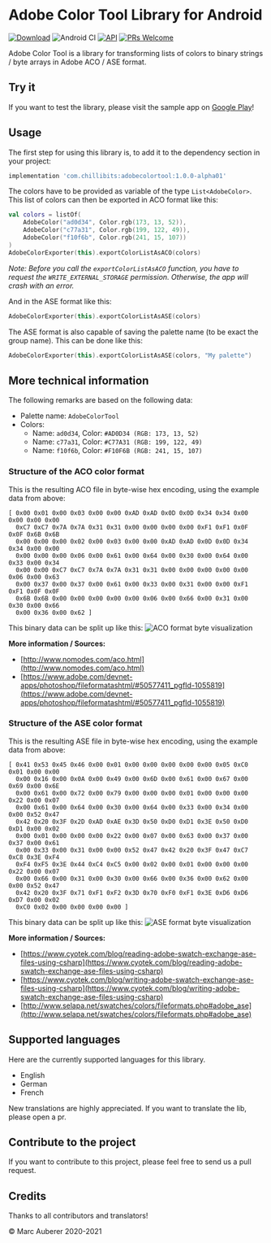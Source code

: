 # Adobe Color Tool Library for Android
[![Download](https://api.bintray.com/packages/marcauberer/adobecolortool/com.chillibits%3Aadobecolortool/images/download.svg)](https://bintray.com/marcauberer/adobecolortool/com.chillibits%3Aadobecolortool/_latestVersion)
![Android CI](https://github.com/marcauberer/adobe-color-tool/workflows/Android%20CI/badge.svg)
[![API](https://img.shields.io/badge/API-19%2B-red.svg?style=flat)](https://android-arsenal.com/api?level=19)
[![PRs Welcome](https://img.shields.io/badge/PRs-welcome-brightgreen.svg?style=flat-square)](http://makeapullrequest.com)

Adobe Color Tool is a library for transforming lists of colors to binary strings / byte arrays in Adobe ACO / ASE format.

## Try it
If you want to test the library, please visit the sample app on [Google Play](https://play.google.com/store/apps/details?id=com.chillibits.adobecolortoolsample)!

## Usage
The first step for using this library is, to add it to the dependency section in your project:
```gradle
implementation 'com.chillibits:adobecolortool:1.0.0-alpha01'
```

The colors have to be provided as variable of the type `List<AdobeColor>`. <br>
This list of colors can then be exported in ACO format like this:
```kotlin
val colors = listOf(
    AdobeColor("ad0d34", Color.rgb(173, 13, 52)),
    AdobeColor("c77a31", Color.rgb(199, 122, 49)),
    AdobeColor("f10f6b", Color.rgb(241, 15, 107))
)
AdobeColorExporter(this).exportColorListAsACO(colors)
```
*Note: Before you call the `exportColorListAsACO` function, you have to request the `WRITE_EXTERNAL_STORAGE` permission. Otherwise, the app will crash with an error.*

And in the ASE format like this:
```kotlin
AdobeColorExporter(this).exportColorListAsASE(colors)
```
The ASE format is also capable of saving the palette name (to be exact the group name). This can be done like this:
```kotlin
AdobeColorExporter(this).exportColorListAsASE(colors, "My palette")
```

## More technical information
The following remarks are based on the following data:
- Palette name: `AdobeColorTool`
- Colors:
  - Name: `ad0d34`, Color: `#AD0D34 (RGB: 173, 13, 52)`
  - Name: `c77a31`, Color: `#C77A31 (RGB: 199, 122, 49)`
  - Name: `f10f6b`, Color: `#F10F6B (RGB: 241, 15, 107)`

### Structure of the ACO color format
This is the resulting ACO file in byte-wise hex encoding, using the example data from above:
```
[ 0x00 0x01 0x00 0x03 0x00 0x00 0xAD 0xAD 0x0D 0x0D 0x34 0x34 0x00 0x00 0x00 0x00
  0xC7 0xC7 0x7A 0x7A 0x31 0x31 0x00 0x00 0x00 0x00 0xF1 0xF1 0x0F 0x0F 0x6B 0x6B
  0x00 0x00 0x00 0x02 0x00 0x03 0x00 0x00 0xAD 0xAD 0x0D 0x0D 0x34 0x34 0x00 0x00
  0x00 0x00 0x00 0x06 0x00 0x61 0x00 0x64 0x00 0x30 0x00 0x64 0x00 0x33 0x00 0x34
  0x00 0x00 0xC7 0xC7 0x7A 0x7A 0x31 0x31 0x00 0x00 0x00 0x00 0x00 0x06 0x00 0x63
  0x00 0x37 0x00 0x37 0x00 0x61 0x00 0x33 0x00 0x31 0x00 0x00 0xF1 0xF1 0x0F 0x0F
  0x6B 0x6B 0x00 0x00 0x00 0x00 0x00 0x06 0x00 0x66 0x00 0x31 0x00 0x30 0x00 0x66
  0x00 0x36 0x00 0x62 ]
```

This binary data can be split up like this:
![ACO format byte visualization](https://github.com/marcauberer/adobe-color-tool/raw/main/media/aco_structure.png)


**More information / Sources:**
- [http://www.nomodes.com/aco.html](http://www.nomodes.com/aco.html)
- [https://www.adobe.com/devnet-apps/photoshop/fileformatashtml/#50577411_pgfId-1055819](https://www.adobe.com/devnet-apps/photoshop/fileformatashtml/#50577411_pgfId-1055819)

### Structure of the ASE color format
This is the resulting ASE file in byte-wise hex encoding, using the example data from above:
```
[ 0x41 0x53 0x45 0x46 0x00 0x01 0x00 0x00 0x00 0x00 0x00 0x05 0xC0 0x01 0x00 0x00
  0x00 0x16 0x00 0x0A 0x00 0x49 0x00 0x6D 0x00 0x61 0x00 0x67 0x00 0x69 0x00 0x6E
  0x00 0x61 0x00 0x72 0x00 0x79 0x00 0x00 0x00 0x01 0x00 0x00 0x00 0x22 0x00 0x07
  0x00 0x61 0x00 0x64 0x00 0x30 0x00 0x64 0x00 0x33 0x00 0x34 0x00 0x00 0x52 0x47
  0x42 0x20 0x3F 0x2D 0xAD 0xAE 0x3D 0x50 0xD0 0xD1 0x3E 0x50 0xD0 0xD1 0x00 0x02
  0x00 0x01 0x00 0x00 0x00 0x22 0x00 0x07 0x00 0x63 0x00 0x37 0x00 0x37 0x00 0x61
  0x00 0x33 0x00 0x31 0x00 0x00 0x52 0x47 0x42 0x20 0x3F 0x47 0xC7 0xC8 0x3E 0xF4
  0xF4 0xF5 0x3E 0x44 0xC4 0xC5 0x00 0x02 0x00 0x01 0x00 0x00 0x00 0x22 0x00 0x07
  0x00 0x66 0x00 0x31 0x00 0x30 0x00 0x66 0x00 0x36 0x00 0x62 0x00 0x00 0x52 0x47
  0x42 0x20 0x3F 0x71 0xF1 0xF2 0x3D 0x70 0xF0 0xF1 0x3E 0xD6 0xD6 0xD7 0x00 0x02
  0xC0 0x02 0x00 0x00 0x00 0x00 ]
```

This binary data can be split up like this:
![ASE format byte visualization](https://github.com/marcauberer/adobe-color-tool/raw/main/media/ase_structure.png)

**More information / Sources:**
- [https://www.cyotek.com/blog/reading-adobe-swatch-exchange-ase-files-using-csharp](https://www.cyotek.com/blog/reading-adobe-swatch-exchange-ase-files-using-csharp)
- [https://www.cyotek.com/blog/writing-adobe-swatch-exchange-ase-files-using-csharp](https://www.cyotek.com/blog/writing-adobe-swatch-exchange-ase-files-using-csharp)
- [http://www.selapa.net/swatches/colors/fileformats.php#adobe_ase](http://www.selapa.net/swatches/colors/fileformats.php#adobe_ase)

## Supported languages
Here are the currently supported languages for this library.

-   English
-   German
-   French

New translations are highly appreciated. If you want to translate the lib, please open a pr.

## Contribute to the project
If you want to contribute to this project, please feel free to send us a pull request.

## Credits
Thanks to all contributors and translators!

© Marc Auberer 2020-2021